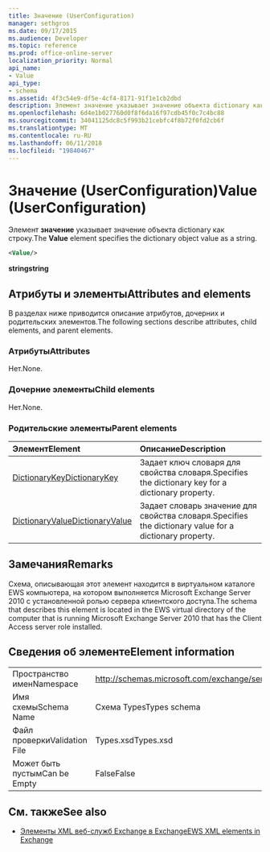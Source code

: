 ```yaml
---
title: Значение (UserConfiguration)
manager: sethgros
ms.date: 09/17/2015
ms.audience: Developer
ms.topic: reference
ms.prod: office-online-server
localization_priority: Normal
api_name:
- Value
api_type:
- schema
ms.assetid: 4f3c54e9-df5e-4cf4-8171-91f1e1cb2dbd
description: Элемент значение указывает значение объекта dictionary как строку.
ms.openlocfilehash: 6d4e1b027760d0f8f6da16f97cdb45f0c7c4bc88
ms.sourcegitcommit: 34041125dc8c5f993b21cebfc4f8b72f0fd2cb6f
ms.translationtype: MT
ms.contentlocale: ru-RU
ms.lasthandoff: 06/11/2018
ms.locfileid: "19840467"
---
```

# <a name="value-userconfiguration"></a><span data-ttu-id="2acfa-103">Значение (UserConfiguration)</span><span class="sxs-lookup"><span data-stu-id="2acfa-103">Value (UserConfiguration)</span></span>

<span data-ttu-id="2acfa-104">Элемент **значение** указывает значение объекта dictionary как строку.</span><span class="sxs-lookup"><span data-stu-id="2acfa-104">The **Value** element specifies the dictionary object value as a string.</span></span> 
  
```xml
<Value/>
```

<span data-ttu-id="2acfa-105">**string**</span><span class="sxs-lookup"><span data-stu-id="2acfa-105">**string**</span></span>

## <a name="attributes-and-elements"></a><span data-ttu-id="2acfa-106">Атрибуты и элементы</span><span class="sxs-lookup"><span data-stu-id="2acfa-106">Attributes and elements</span></span>

<span data-ttu-id="2acfa-107">В разделах ниже приводится описание атрибутов, дочерних и родительских элементов.</span><span class="sxs-lookup"><span data-stu-id="2acfa-107">The following sections describe attributes, child elements, and parent elements.</span></span>
  
### <a name="attributes"></a><span data-ttu-id="2acfa-108">Атрибуты</span><span class="sxs-lookup"><span data-stu-id="2acfa-108">Attributes</span></span>

<span data-ttu-id="2acfa-109">Нет.</span><span class="sxs-lookup"><span data-stu-id="2acfa-109">None.</span></span>
  
### <a name="child-elements"></a><span data-ttu-id="2acfa-110">Дочерние элементы</span><span class="sxs-lookup"><span data-stu-id="2acfa-110">Child elements</span></span>

<span data-ttu-id="2acfa-111">Нет.</span><span class="sxs-lookup"><span data-stu-id="2acfa-111">None.</span></span>
  
### <a name="parent-elements"></a><span data-ttu-id="2acfa-112">Родительские элементы</span><span class="sxs-lookup"><span data-stu-id="2acfa-112">Parent elements</span></span>

|<span data-ttu-id="2acfa-113">**Элемент**</span><span class="sxs-lookup"><span data-stu-id="2acfa-113">**Element**</span></span>|<span data-ttu-id="2acfa-114">**Описание**</span><span class="sxs-lookup"><span data-stu-id="2acfa-114">**Description**</span></span>|
|:-----|:-----|
|[<span data-ttu-id="2acfa-115">DictionaryKey</span><span class="sxs-lookup"><span data-stu-id="2acfa-115">DictionaryKey</span></span>](dictionarykey.md) <br/> |<span data-ttu-id="2acfa-116">Задает ключ словаря для свойства словаря.</span><span class="sxs-lookup"><span data-stu-id="2acfa-116">Specifies the dictionary key for a dictionary property.</span></span>  <br/> |
|[<span data-ttu-id="2acfa-117">DictionaryValue</span><span class="sxs-lookup"><span data-stu-id="2acfa-117">DictionaryValue</span></span>](dictionaryvalue.md) <br/> |<span data-ttu-id="2acfa-118">Задает словарь значение для свойства словаря.</span><span class="sxs-lookup"><span data-stu-id="2acfa-118">Specifies the dictionary value for a dictionary property.</span></span>  <br/> |
   
## <a name="remarks"></a><span data-ttu-id="2acfa-119">Замечания</span><span class="sxs-lookup"><span data-stu-id="2acfa-119">Remarks</span></span>

<span data-ttu-id="2acfa-120">Схема, описывающая этот элемент находится в виртуальном каталоге EWS компьютера, на котором выполняется Microsoft Exchange Server 2010 с установленной ролью сервера клиентского доступа.</span><span class="sxs-lookup"><span data-stu-id="2acfa-120">The schema that describes this element is located in the EWS virtual directory of the computer that is running Microsoft Exchange Server 2010 that has the Client Access server role installed.</span></span>
  
## <a name="element-information"></a><span data-ttu-id="2acfa-121">Сведения об элементе</span><span class="sxs-lookup"><span data-stu-id="2acfa-121">Element information</span></span>

|||
|:-----|:-----|
|<span data-ttu-id="2acfa-122">Пространство имен</span><span class="sxs-lookup"><span data-stu-id="2acfa-122">Namespace</span></span>  <br/> |http://schemas.microsoft.com/exchange/services/2006/types  <br/> |
|<span data-ttu-id="2acfa-123">Имя схемы</span><span class="sxs-lookup"><span data-stu-id="2acfa-123">Schema Name</span></span>  <br/> |<span data-ttu-id="2acfa-124">Схема Types</span><span class="sxs-lookup"><span data-stu-id="2acfa-124">Types schema</span></span>  <br/> |
|<span data-ttu-id="2acfa-125">Файл проверки</span><span class="sxs-lookup"><span data-stu-id="2acfa-125">Validation File</span></span>  <br/> |<span data-ttu-id="2acfa-126">Types.xsd</span><span class="sxs-lookup"><span data-stu-id="2acfa-126">Types.xsd</span></span>  <br/> |
|<span data-ttu-id="2acfa-127">Может быть пустым</span><span class="sxs-lookup"><span data-stu-id="2acfa-127">Can be Empty</span></span>  <br/> |<span data-ttu-id="2acfa-128">False</span><span class="sxs-lookup"><span data-stu-id="2acfa-128">False</span></span>  <br/> |
   
## <a name="see-also"></a><span data-ttu-id="2acfa-129">См. также</span><span class="sxs-lookup"><span data-stu-id="2acfa-129">See also</span></span>

- [<span data-ttu-id="2acfa-130">Элементы XML веб-служб Exchange в Exchange</span><span class="sxs-lookup"><span data-stu-id="2acfa-130">EWS XML elements in Exchange</span></span>](ews-xml-elements-in-exchange.md)

